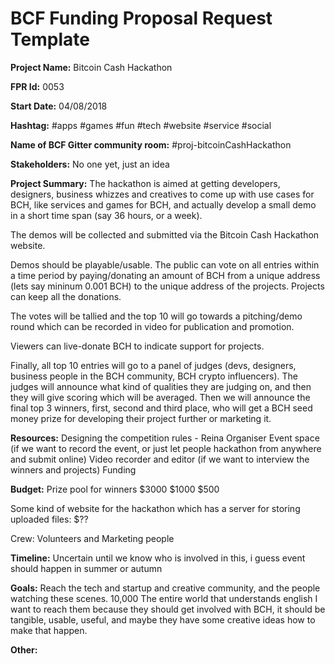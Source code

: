
# BCF Funding Proposal Request Template

**Project Name:**
Bitcoin Cash Hackathon

**FPR Id:**
0053

**Start Date:**
04/08/2018

**Hashtag:**
#apps #games #fun #tech #website #service #social

**Name of BCF Gitter community room:**
#proj-bitcoinCashHackathon

**Stakeholders:**
No one yet, just an idea

**Project Summary:**
The hackathon is aimed at getting developers, designers, business whizzes and creatives to come up with use cases for BCH, like services and games for BCH, and actually develop a small demo in a short time span (say 36 hours, or a week).

The demos will be collected and submitted via the Bitcoin Cash Hackathon website.

Demos should be playable/usable.  The public can vote on all entries within a time period by paying/donating an amount of BCH from a unique address (lets say mininum 0.001 BCH) to the unique address of the projects.  Projects can keep all the donations.

The votes will be tallied and the top 10 will go towards a pitching/demo round which can be recorded in video for publication and promotion.

Viewers can live-donate BCH to indicate support for projects.

Finally, all top 10 entries will go to a panel of judges (devs, designers, business people in the BCH community, BCH crypto influencers).  The judges will announce what kind of qualities they are judging on, and then they will give scoring which will be averaged.  Then we will announce the final top 3 winners, first, second and third place, who will get a BCH seed money prize for developing their project further or marketing it.



**Resources:**
Designing the competition rules - Reina
Organiser
Event space (if we want to record the event, or just let people hackathon from anywhere and submit online)
Video recorder and editor (if we want to interview the winners and projects)
Funding

**Budget:**
Prize pool for winners
$3000
$1000
$500

Some kind of website for the hackathon which has a server for storing uploaded files: $??

Crew: 
Volunteers and Marketing people 

**Timeline:**
Uncertain until we know who is involved in this, i guess event should happen in summer or autumn

**Goals:**
Reach the tech and startup and creative community, and the people watching these scenes.
10,000
The entire world that understands english
I want to reach them because they should get involved with BCH, it should be tangible, usable, useful, and maybe they have some creative ideas how to make that happen.

**Other:**

